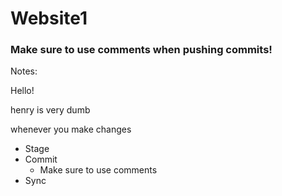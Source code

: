 # Website1
### Make sure to use comments when pushing commits!

Notes:

Hello!

henry is very dumb

whenever you make changes
- Stage
- Commit
    - Make sure to use comments
- Sync